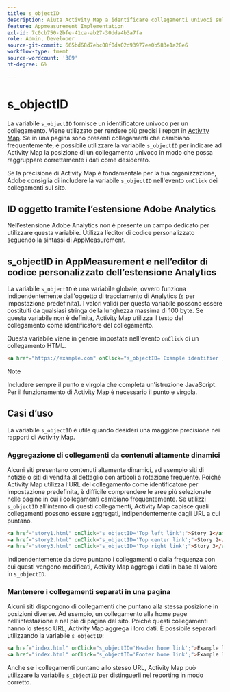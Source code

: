 ```yaml
---
title: s_objectID
description: Aiuta Activity Map a identificare collegamenti univoci sul tuo sito.
feature: Appmeasurement Implementation
exl-id: 7c0cb750-2bfe-41ca-ab27-30dda4b3a7fa
role: Admin, Developer
source-git-commit: 665bd68d7ebc08f0da02d93977ee0b583e1a28e6
workflow-type: tm+mt
source-wordcount: '389'
ht-degree: 6%

---
```


# s_objectID

La variabile `s_objectID` fornisce un identificatore univoco per un collegamento. Viene utilizzato per rendere più precisi i report in [Activity Map](/help/analyze/activity-map/overview.md). Se in una pagina sono presenti collegamenti che cambiano frequentemente, è possibile utilizzare la variabile `s_objectID` per indicare ad Activity Map la posizione di un collegamento univoco in modo che possa raggruppare correttamente i dati come desiderato.

Se la precisione di Activity Map è fondamentale per la tua organizzazione, Adobe consiglia di includere la variabile `s_objectID` nell&#39;evento `onClick` dei collegamenti sul sito.

## ID oggetto tramite l’estensione Adobe Analytics

Nell’estensione Adobe Analytics non è presente un campo dedicato per utilizzare questa variabile. Utilizza l’editor di codice personalizzato seguendo la sintassi di AppMeasurement.

## s_objectID in AppMeasurement e nell’editor di codice personalizzato dell’estensione Analytics

La variabile `s_objectID` è una variabile globale, ovvero funziona indipendentemente dall&#39;oggetto di tracciamento di Analytics (`s` per impostazione predefinita). I valori validi per questa variabile possono essere costituiti da qualsiasi stringa della lunghezza massima di 100 byte. Se questa variabile non è definita, Activity Map utilizza il testo del collegamento come identificatore del collegamento.

Questa variabile viene in genere impostata nell&#39;evento `onClick` di un collegamento HTML.

```HTML
<a href="https://example.com" onClick="s_objectID='Example identifier';">Example link</a>
```

>[!NOTE]
>
>Includere sempre il punto e virgola che completa un&#39;istruzione JavaScript. Per il funzionamento di Activity Map è necessario il punto e virgola.

## Casi d’uso

La variabile `s_objectID` è utile quando desideri una maggiore precisione nei rapporti di Activity Map.

### Aggregazione di collegamenti da contenuti altamente dinamici

Alcuni siti presentano contenuti altamente dinamici, ad esempio siti di notizie o siti di vendita al dettaglio con articoli a rotazione frequente. Poiché Activity Map utilizza l’URL del collegamento come identificatore per impostazione predefinita, è difficile comprendere le aree più selezionate nelle pagine in cui i collegamenti cambiano frequentemente. Se utilizzi `s_objectID` all&#39;interno di questi collegamenti, Activity Map capisce quali collegamenti possono essere aggregati, indipendentemente dagli URL a cui puntano.

```HTML
<a href="story1.html" onClick="s_objectID='Top left link';">Story 1</a>
<a href="story2.html" onClick="s_objectID='Top center link';">Story 2</a>
<a href="story3.html" onClick="s_objectID='Top right link';">Story 3</a>
```

Indipendentemente da dove puntano i collegamenti o dalla frequenza con cui questi vengono modificati, Activity Map aggrega i dati in base al valore in `s_objectID`.

### Mantenere i collegamenti separati in una pagina

Alcuni siti dispongono di collegamenti che puntano alla stessa posizione in posizioni diverse. Ad esempio, un collegamento alla home page nell’intestazione e nel piè di pagina del sito. Poiché questi collegamenti hanno lo stesso URL, Activity Map aggrega i loro dati. È possibile separarli utilizzando la variabile `s_objectID`:

```HTML
<a href="index.html" onClick="s_objectID='Header home link';">Example link in Header</a>
<a href="index.html" onClick="s_objectID='Footer home link';">Example link in Footer</a>
```

Anche se i collegamenti puntano allo stesso URL, Activity Map può utilizzare la variabile `s_objectID` per distinguerli nel reporting in modo corretto.

